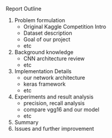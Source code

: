 Report Outline

1. Problem formulation
    * Original Kaggle Competition Intro
    * Dataset description
    * Goal of our project
    * etc
2. Background knowledge
    * CNN architecture review
    * etc
3. Implementation Details
    * our network architecture
    * keras framework
    * etc
4. Experiments and result analysis
    * precision, recall analysis
    * compare vgg16 and our model
    * etc
5. Summary
6. Issues and further improvement
